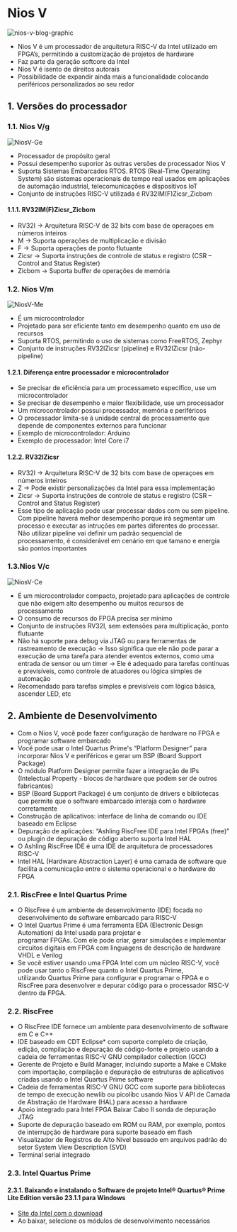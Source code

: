 # Nios V
![nios-v-blog-graphic](https://github.com/user-attachments/assets/1f35953b-1c1e-40ae-8088-1629803329d3)
- Nios V é um processador de arquitetura RISC-V da Intel utilizado em FPGA’s, permitindo a customização de projetos de hardware
- Faz parte da geração softcore da Intel
- Nios V é isento de direitos autorais
- Possibilidade de expandir ainda mais a funcionalidade colocando periféricos personalizados ao seu redor

## 1. Versões do processador

### 1.1. Nios V/g
![NiosV-Ge](https://github.com/user-attachments/assets/0720a4f0-8542-4dd6-ac52-04891c6499c7)
- Processador de propósito geral
- Possui desempenho suporior às outras versões de processador Nios V
- Suporta Sistemas Embarcados RTOS. RTOS (Real-Time Operating System) são sistemas operacionais de tempo real usados em aplicações de automação industrial, telecomunicações e dispositivos IoT
- Conjunto de instruções RISC-V utilizada é RV32IM(F)Zicsr_Zicbom
#### 1.1.1. RV32IM(F)Zicsr_Zicbom
- RV32I -> Arquitetura RISC-V de 32 bits com base de operaçoes em números inteiros
- M -> Suporta operações de multiplicação e divisão
- F -> Suporta operações de ponto flutuante
- Zicsr -> Suporta instruções de controle de status e registro (CSR – Control and Status Register)
- Zicbom -> Suporta buffer de operações de memória

### 1.2. Nios V/m
![NiosV-Me](https://github.com/user-attachments/assets/7de7432b-9b55-4f02-9542-0218aad0109b)
- É um microcontrolador
- Projetado para ser eficiente tanto em desempenho quanto em uso de recursos
- Suporta RTOS, permitindo o uso de sistemas como FreeRTOS, Zephyr
- Conjunto de instruções RV32IZicsr (pipeline) e RV32IZicsr (não-pipeline)

#### 1.2.1. Diferença entre processador e microcontrolador
- Se precisar de eficiência para um processameto específico, use um microcontrolador
- Se precisar de desempenho e maior flexibilidade, use um processador
- Um microcontrolador possui processador, memória e periféricos
- O processador limita-se à unidade central de processamento que depende de componentes externos para funcionar
- Exemplo de microcontrolador: Arduino
- Exemplo de processador: Intel Core i7

#### 1.2.2. RV32IZicsr
- RV32I -> Arquitetura RISC-V de 32 bits com base de operaçoes em números inteiros
- Z -> Pode existir personalizações da Intel para essa implementação
- Zicsr -> Suporta instruções de controle de status e registro (CSR – Control and Status Register)
- Esse tipo de aplicação pode usar processar dados com ou sem pipeline. Com pipeline haverá melhor desempenho porque irá segmentar um processo e executar as intruções em partes diferentes do processar. Não utilizar pipeline vai definir um padrão sequencial de processamento, é considerável em cenário em que tamano e energia são pontos importantes
  
### 1.3.Nios V/c
![NiosV-Ce](https://github.com/user-attachments/assets/8230b154-ab77-41c0-aee1-53f6854125f6)
- É um microcontrolador compacto, projetado para aplicações de controle que não exigem alto desempenho ou muitos recursos de processamento
- O consumo de recursos do FPGA precisa ser mínimo
- Conjunto de instruções RV32I, sem extensões para multiplicação, ponto flutuante
- Não há suporte para debug via JTAG ou para ferramentas de rastreamento de execução
    -> Isso significa que ele não pode parar a execução de uma tarefa para atender eventos externos, como uma entrada de sensor ou um timer
    -> Ele é adequado para tarefas contínuas e previsíveis, como controle de atuadores ou lógica simples de automação
- Recomendado para tarefas simples e previsíveis com lógica básica, ascender LED, etc


## 2. Ambiente de Desenvolvimento
- Com o Nios V, você pode fazer configuração de hardware no FPGA e programar software embarcado
- Você pode usar o Intel Quartus Prime's “Platform Designer” para incorporar Nios V e periféricos e gerar um BSP (Board Support Package)
- O módulo Platform Designer permite fazer a integração de IPs (Intelectual Property - blocos de hardware que podem ser de outros fabricantes)
- BSP (Board Support Package) é um conjunto de drivers e bibliotecas que permite que o software embarcado interaja com o hardware corretamente
- Construção de aplicativos: interface de linha de comando ou IDE baseado em Eclipse
- Depuração de aplicações: “Ashling RiscFree IDE para Intel FPGAs (free)” ou plugin de depuração de código aberto suporta Intel HAL
- O Ashling RiscFree IDE é uma IDE de arquitetura de processadores RISC-V
- Intel HAL (Hardware Abstraction Layer) é uma camada de software que facilita a comunicação entre o sistema operacional e o hardware do FPGA

### 2.1. RiscFree e Intel Quartus Prime
- O RiscFree é um ambiente de desenvolvimento (IDE) focada no desenvolvimento de software embarcado para RISC-V
- O Intel Quartus Prime é uma ferramenta EDA (Electronic Design Automation) da Intel usada para projetar e <br>
programar FPGAs. Com ele pode criar, gerar simulações e implementar circuitos digitais em FPGA com linguagens de descrição de hardware VHDL e Verilog
- Se você estiver usando uma FPGA Intel com um núcleo RISC-V, você pode usar tanto o RiscFree quanto o Intel Quartus Prime, <br>
utilizando Quartus Prime para configurar e programar o FPGA e o RiscFree para desenvolver e depurar código para o processador RISC-V dentro da FPGA.

### 2.2. RiscFree

- O RiscFree IDE fornece um ambiente para desenvolvimento de software em C e C++
- IDE baseado em CDT Eclipse* com suporte completo de criação, edição, compilação e depuração de código-fonte e projeto usando a cadeia de ferramentas RISC-V GNU compilador collection (GCC)
- Gerente de Projeto e Build Manager, incluindo suporte a Make e CMake com importação, compilação e depuração de estruturas de aplicativos criadas usando o Intel Quartus Prime software
- Cadeia de ferramentas RISC-V GNU GCC com suporte para bibliotecas de tempo de execução newlib ou picolibc usando Nios V API de Camada de Abstração de Hardware (HAL) para acesso a hardware
- Apoio integrado para Intel FPGA Baixar Cabo II sonda de depuração JTAG
- Suporte de depuração baseado em ROM ou RAM, por exemplo, pontos de interrupção de hardware para suporte baseado em flash
- Visualizador de Registros de Alto Nível baseado em arquivos padrão do setor System View Description (SVD)
- Terminal serial integrado

### 2.3. Intel Quartus Prime
#### 2.3.1. Baixando e instalando o Software de projeto Intel® Quartus® Prime Lite Edition versão 23.1.1 para Windows
- [Site da Intel com o download](https://www.intel.com.br/content/www/br/pt/software-kit/825278/intel-quartus-prime-lite-edition-design-software-version-23-1-1-for-windows.html)
- Ao baixar, selecione os módulos de desenvolvimento necessários








